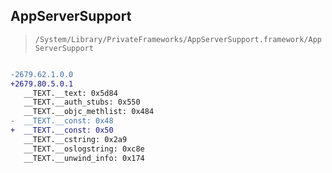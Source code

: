 ## AppServerSupport

> `/System/Library/PrivateFrameworks/AppServerSupport.framework/AppServerSupport`

```diff

-2679.62.1.0.0
+2679.80.5.0.1
   __TEXT.__text: 0x5d84
   __TEXT.__auth_stubs: 0x550
   __TEXT.__objc_methlist: 0x484
-  __TEXT.__const: 0x48
+  __TEXT.__const: 0x50
   __TEXT.__cstring: 0x2a9
   __TEXT.__oslogstring: 0xc8e
   __TEXT.__unwind_info: 0x174

```
